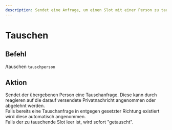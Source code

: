 ```yaml
---
description: Sendet eine Anfrage, um einen Slot mit einer Person zu tauschen.
---
```


# Tauschen

## Befehl

/tauschen `tauschperson`

## Aktion

Sendet der übergebenen Person eine Tauschanfrage. Diese kann durch reagieren auf die darauf versendete Privatnachricht angenommen oder abgelehnt werden.\
Falls bereits eine Tauschanfrage in entgegen gesetzter Richtung existiert wird diese automatisch angenommen.\
Falls der zu tauschende Slot leer ist, wird sofort "getauscht".

